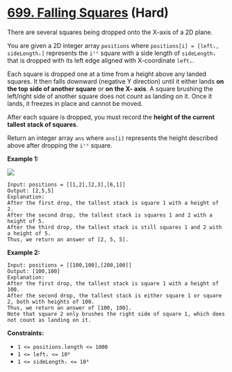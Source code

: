 # [699. Falling Squares][link] (Hard)

[link]: https://leetcode.cn/problems/falling-squares/

There are several squares being dropped onto the X-axis of a 2D plane.

You are given a 2D integer array `positions` where `positions[i] = [leftᵢ, sideLengthᵢ]` represents
the `iᵗʰ` square with a side length of `sideLengthᵢ` that is dropped with its left edge aligned with
X-coordinate `leftᵢ`.

Each square is dropped one at a time from a height above any landed squares. It then falls downward
(negative Y direction) until it either lands **on the top side of another square** or **on the X-
axis**. A square brushing the left/right side of another square does not count as landing on it.
Once it lands, it freezes in place and cannot be moved.

After each square is dropped, you must record the **height of the current tallest stack of
squares**.

Return an integer array  `ans` where  `ans[i]` represents the height described above after dropping
the  `iᵗʰ` square.

**Example 1:**

![](https://assets.leetcode.com/uploads/2021/04/28/fallingsq1-plane.jpg)

```
Input: positions = [[1,2],[2,3],[6,1]]
Output: [2,5,5]
Explanation:
After the first drop, the tallest stack is square 1 with a height of 2.
After the second drop, the tallest stack is squares 1 and 2 with a height of 5.
After the third drop, the tallest stack is still squares 1 and 2 with a height of 5.
Thus, we return an answer of [2, 5, 5].
```

**Example 2:**

```
Input: positions = [[100,100],[200,100]]
Output: [100,100]
Explanation:
After the first drop, the tallest stack is square 1 with a height of 100.
After the second drop, the tallest stack is either square 1 or square 2, both with heights of 100.
Thus, we return an answer of [100, 100].
Note that square 2 only brushes the right side of square 1, which does not count as landing on it.
```

**Constraints:**

- `1 <= positions.length <= 1000`
- `1 <= leftᵢ <= 10⁸`
- `1 <= sideLengthᵢ <= 10⁶`
